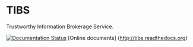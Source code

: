 TIBS
====

Trustworthy Information Brokerage Service.


[![Documentation Status](https://readthedocs.org/projects/x2r/badge/?version=latest)](https://readthedocs.org/projects/x2r/?badge=latest) [Online documents] (http://tibs.readthedocs.org) 
